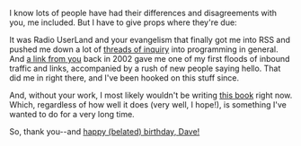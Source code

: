 I know lots of people have had their differences and disagreements with you, me included.  But I have to give props where they're due:  

It was Radio UserLand and your evangelism that finally got me into RSS and pushed me down a lot of [threads of inquiry][ti] into programming in general.  And [a link from you][al] back in 2002 gave me one of my first floods of inbound traffic and links, accompanied by a rush of new people saying hello.  That did me in right there, and I've been hooked on this stuff since.

And, without your work, I most likely wouldn't be writing [this book][tb] right now.  Which, regardless of how well it does (very well, I hope!), is something I've wanted to do for a very long time.

So, thank you--and [happy (belated) birthday, Dave!][bd]

[tb]: http://www.amazon.com/exec/obidos/tg/detail/-/0764597582/0xdecafbad-20
[ti]: http://www.decafbad.com/blog/2002/04/15/ooooio
[al]: http://scriptingnews.userland.com/backissues/2002/04/16#le9d6d43af8d7346730bbcbfab8a3a466
[bd]: http://archive.scripting.com/2005/05/01#aBirthdayRequest
